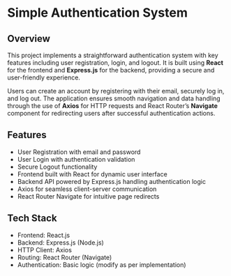# Simple Authentication System

## Overview
This project implements a straightforward authentication system with key features including user registration, login, and logout. It is built using **React** for the frontend and **Express.js** for the backend, providing a secure and user-friendly experience.

Users can create an account by registering with their email, securely log in, and log out. The application ensures smooth navigation and data handling through the use of **Axios** for HTTP requests and React Router’s **Navigate** component for redirecting users after successful authentication actions.

## Features
- User Registration with email and password
- User Login with authentication validation
- Secure Logout functionality
- Frontend built with React for dynamic user interface
- Backend API powered by Express.js handling authentication logic
- Axios for seamless client-server communication
- React Router Navigate for intuitive page redirects

## Tech Stack
- Frontend: React.js
- Backend: Express.js (Node.js)
- HTTP Client: Axios
- Routing: React Router (Navigate)
- Authentication: Basic  logic (modify as per implementation)

